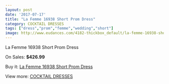 ```yaml
---
layout: post
date: '2017-07-17'
title: "La Femme 16938 Short Prom Dress"
category: COCKTAIL DRESSES
tags: ["dress","prom","femme","wedding","short"]
image: http://www.eudances.com/4182-thickbox_default/la-femme-16938-short-prom-dress.jpg
---
```

La Femme 16938 Short Prom Dress

On Sales: **$426.99**
<a href="https://www.eudances.com/en/cocktail-dresses/1397-la-femme-16938-short-prom-dress.html"><amp-img layout="responsive" width="600" height="600" src="//www.eudances.com/4182-thickbox_default/la-femme-16938-short-prom-dress.jpg" alt="La Femme 16938 Short Prom Dress 0" /></a>
<a href="https://www.eudances.com/en/cocktail-dresses/1397-la-femme-16938-short-prom-dress.html"><amp-img layout="responsive" width="600" height="600" src="//www.eudances.com/4186-thickbox_default/la-femme-16938-short-prom-dress.jpg" alt="La Femme 16938 Short Prom Dress 1" /></a>
<a href="https://www.eudances.com/en/cocktail-dresses/1397-la-femme-16938-short-prom-dress.html"><amp-img layout="responsive" width="600" height="600" src="//www.eudances.com/4185-thickbox_default/la-femme-16938-short-prom-dress.jpg" alt="La Femme 16938 Short Prom Dress 2" /></a>
<a href="https://www.eudances.com/en/cocktail-dresses/1397-la-femme-16938-short-prom-dress.html"><amp-img layout="responsive" width="600" height="600" src="//www.eudances.com/4184-thickbox_default/la-femme-16938-short-prom-dress.jpg" alt="La Femme 16938 Short Prom Dress 3" /></a>
<a href="https://www.eudances.com/en/cocktail-dresses/1397-la-femme-16938-short-prom-dress.html"><amp-img layout="responsive" width="600" height="600" src="//www.eudances.com/4183-thickbox_default/la-femme-16938-short-prom-dress.jpg" alt="La Femme 16938 Short Prom Dress 4" /></a>

Buy it: [La Femme 16938 Short Prom Dress](https://www.eudances.com/en/cocktail-dresses/1397-la-femme-16938-short-prom-dress.html "La Femme 16938 Short Prom Dress")

View more: [COCKTAIL DRESSES](https://www.eudances.com/en/14-cocktail-dresses "COCKTAIL DRESSES")